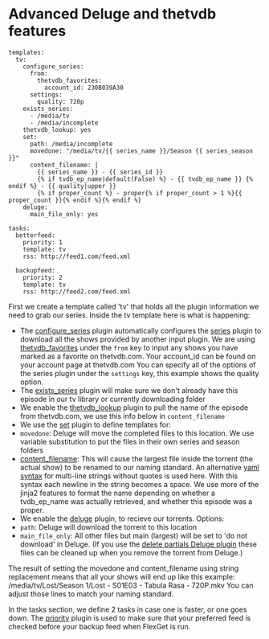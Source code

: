 # Advanced Deluge and thetvdb features

```
templates:
  tv:
    configure_series:
      from:
        thetvdb_favorites:
          account_id: 230B039A30
      settings:
        quality: 720p
    exists_series:
      - /media/tv
      - /media/incomplete
    thetvdb_lookup: yes
    set:
      path: /media/incomplete
      movedone: "/media/tv/{{ series_name }}/Season {{ series_season }}"
      content_filename: |
        {{ series_name }} - {{ series_id }}
        {% if tvdb_ep_name|default(False) %} - {{ tvdb_ep_name }} {% endif %} - {{ quality|upper }}
        {% if proper_count %} - proper{% if proper_count > 1 %}{{ proper_count }}{% endif %}{% endif %}
    deluge:
      main_file_only: yes

tasks:
  betterfeed:
    priority: 1
    template: tv
    rss: http://feed1.com/feed.xml

  backupfeed:
    priority: 2
    template: tv
    rss: http://feed2.com/feed.xml
```

First we create a template called 'tv' that holds all the plugin information we need to grab our series. Inside the tv template here is what is happening:
 - The [configure_series](/Plugins/configure_series) plugin automatically configures the [series](/Plugins/series) plugin to download all the shows provided by another input plugin. We are using [thetvdb_favorites](/Plugins/thetvdb_favorites) under the `from` key to input any shows you have marked as a favorite on thetvdb.com. Your account_id can be found on your account page at thetvdb.com You can specify all of the options of the series plugin under the `settings` key, this example shows the quality option.
 - The [exists_series](/Plugins/exists_series) plugin will make sure we don't already have this episode in our tv library or currently downloading folder
 - We enable the [thetvdb_lookup](/Plugins/thetvdb_lookup) plugin to pull the name of the episode from thetvdb.com, we use this info below in `content_filename`
 - We use the [set](/Plugins/set) plugin to define templates for:
  - `movedone`: Deluge will move the completed files to this location. We use variable substitution to put the files in their own series and season folders
  - [content_filename](/Plugins/deluge#ContentRenaming): This will cause the largest file inside the torrent (the actual show) to be renamed to our naming standard. An alternative [yaml syntax](http://www.yaml.org/spec/current.html#id2503232) for multi-line strings without quotes is used here. With this syntax each newline in the string becomes a space. We use more of the jinja2 features to format the name depending on whether a tvdb_ep_name was actually retrieved, and whether this episode was a proper. 
 - We enable the [deluge](/Plugins/deluge) plugin, to recieve our torrents. Options:
  - `path`: Deluge will download the torrent to this location
  - `main_file_only`: All other files but main (largest) will be set to 'do not download' in Deluge. (If you use the [delete partials Deluge plugin](http://dev.deluge-torrent.org/wiki/Plugins#DelugePlugins3rdParty) these files can be cleaned up when you remove the torrent from Deluge.) 

The result of setting the movedone and content_filename using string replacement means that all your shows will end up like this example:
 /media/tv/Lost/Season 1/Lost - S01E03 - Tabula Rasa - 720P.mkv
You can adjust those lines to match your naming standard.

In the tasks section, we define 2 tasks in case one is faster, or one goes down. The [priority](/Plugins/priority) plugin is used to make sure that your preferred feed is checked before your backup feed when FlexGet is run.
